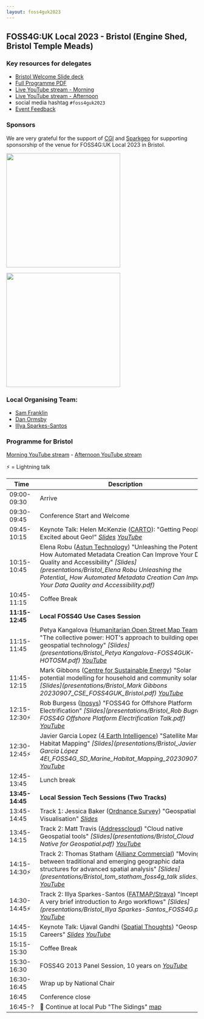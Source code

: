 ```yaml
---
layout: foss4guk2023
---
```


## FOSS4G:UK Local 2023 - Bristol (Engine Shed, Bristol Temple Meads)

### Key resources for delegates
* [Bristol Welcome Slide deck](https://drive.google.com/file/d/1KuI3U_bPPQBkU3Ptp_Gb5BF1GuGdKyAs/view?usp=sharing)
* [Full Programme PDF](https://uk.osgeo.org/foss4guklocal2023/2023_MAIN_Agenda%20-%20Google%20Sheets.pdf)
* [Live YouTube stream - Morning](https://youtube.com/live/m8H5-JW1vN8?feature=share)
* [Live YouTube stream - Afternoon](https://youtube.com/live/UmHdWFqXdxg?feature=share)
* social media hashtag `#foss4guk2023`
* [Event Feedback](https://forms.gle/penyfTYhV733E7Yz5)

### Sponsors

We are very grateful for the support of [CGI](https://www.cgi.com/en) and [Sparkgeo](https://www.sparkgeo.com) for supporting sponsorship of the venue for FOSS4G:UK Local 2023 in Bristol. <br>

[<img src="images/logo_cgi_color.png" width="300" align="middle">](https://www.cgi.com/uk/en-gb)

[<img src="images/sparkgeo-logo-black.png" width="300" align="middle">](https://sparkgeo.com/)


### Local Organising Team:
* [Sam Franklin](https://mapstodon.space/@samfranklin)
* [Dan Ormsby](https://linkedin.com/in/danielormsby/)
* [Illya Sparkes-Santos](https://www.linkedin.com/in/illyasantos/)

### Programme for Bristol

[Morning YouTube stream](https://youtube.com/live/m8H5-JW1vN8?feature=share) - [Afternoon YouTube stream](https://youtube.com/live/UmHdWFqXdxg?feature=share)

⚡ = Lightning talk

| Time         | Description                 | 
|--------------|-----------------------------|
| 09:00-09:30  | Arrive                      |
| 09:30-09:45  | Conference Start and Welcome|
| 09:45-10:15  | Keynote Talk: Helen McKenzie ([CARTO](https://carto.com/)): "Getting People Excited about Geo!" *[Slides](https://docs.google.com/presentation/d/1gM5Yg-Z4i_zLo9ae1bPUJtxPd6TLC9r74N6x7K19nd4/edit?usp=sharing) [YouTube](https://youtu.be/RNIyMkWobCc)*|
| 10:15-10:45  | Elena Robu ([Astun Technology](https://www.astuntechnology.com/)) "Unleashing the Potential: How Automated Metadata Creation Can Improve Your Data Quality and Accessibility" *[Slides](presentations/Bristol_Elena Robu Unleashing the Potential_ How Automated Metadata Creation Can Improve Your Data Quality and Accessibility.pdf)*
| 10:45-11:15  | Coffee Break
| **11:15-12:45**  | **Local FOSS4G Use Cases Session**
| 11:15-11:45  | Petya Kangalova ([Humanitarian Open Street Map Team](https://www.hotosm.org/)) "The collective power: HOT's approach to building open geospatial technology" *[Slides](presentations/Bristol_Petya Kangalova-FOSS4GUK- HOTOSM.pdf)* *[YouTube](https://youtu.be/m8H5-JW1vN8?t=1747)*|
| 11:45-12:15  | Mark Gibbons ([Centre for Sustainable Energy](https://www.cse.org.uk/)) "Solar potential modelling for household and community solar" *[Slides](presentations/Bristol_Mark Gibbons 20230907_CSE_FOSS4GUK_Bristol.pdf)* *[YouTube](https://youtu.be/m8H5-JW1vN8?t=3298)*|
| 12:15-12:30⚡  | Rob Burgess ([Inosys](https://www.inosys.co.uk/)) "FOSS4G for Offshore Platform Electrification" *[Slides](presentations/Bristol_Rob Bugress FOSS4G Offshore Platform Electrification Talk.pdf) [YouTube](https://youtu.be/m8H5-JW1vN8?t=5194)*|
| 12:30-12:45⚡  | Javier Garcia Lopez ([4 Earth Intelligence](https://www.4earthintelligence.com/)) "Satellite Marine Habitat Mapping" *[Slides](presentations/Bristol_Javier García López 4EI_FOSS4G_SD_Marine_Habitat_Mapping_20230907.pdf) [YouTube](https://youtu.be/m8H5-JW1vN8?t=6025)*
| 12:45-13:45  | Lunch break
| **13:45-14:45**  | **Local Session Tech Sessions (Two Tracks)** |
| 13:45-14:45  | Track 1: Jessica Baker ([Ordnance Survey](https://www.ordnancesurvey.co.uk/)) "Geospatial Data Visualisation" *[Slides](presentations/Bristol_Jessica_Baker_FOSS4G_SLIDES_PDF.pdf)*
| 13:45-14:15  | Track 2: Matt Travis ([Addresscloud](https://www.addresscloud.com/)) "Cloud native Geospatial tools" *[Slides](presentations/Bristol_Cloud Native for Geospatial.pdf) [YouTube](https://youtu.be/UmHdWFqXdxg?t=87)*
| 14:15-14:30⚡ | Track 2: Thomas Statham ([Allianz Commercial](https://commercial.allianz.com/)) "Moving between traditional and emerging geographic data structures for advanced spatial analysis" *[Slides](presentations/Bristol_tom_statham_foss4g_talk slides.pdf) [YouTube](https://youtu.be/UmHdWFqXdxg?t=1636)*
| 14:30-14:45⚡  | Track 2: Illya Sparkes-Santos ([FATMAP/Strava](https://fatmap.com/)) "Inception: A very brief introduction to Argo workflows" *[Slides](presentations/Bristol_Illya Sparkes-Santos_FOSS4G.pdf) [YouTube](https://youtu.be/UmHdWFqXdxg?t=2208)*
| 14:45-15:15  | Keynote Talk: Ujaval Gandhi ([Spatial Thoughts](https://spatialthoughts.com/)) "Geospatial Careers" *[Slides](https://bit.ly/foss4g-uk-keynote-ujaval) [YouTube](https://youtube.com/live/vE9RQBUWWUE?feature=share)*
| 15:15-15:30 | Coffee Break
| 15:30-16:30 | FOSS4G 2013 Panel Session, 10 years on *[YouTube](https://youtube.com/live/2UReJqFle_Y?feature=share)*
| 16:30-16:45 | Wrap up by National Chair
| 16:45 | Conference close
| 16:45-? | 🍻 Continue at local Pub "The Sidings" [map](https://goo.gl/maps/h4PXdSu3c9TJkqJN6)

